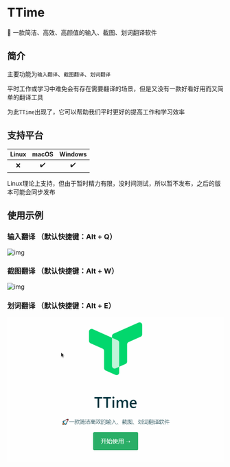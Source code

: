 # TTime

🚀 一款简洁、高效、高颜值的输入、截图、划词翻译软件



## 简介

主要功能为`输入翻译`、`截图翻译`、`划词翻译`

平时工作或学习中难免会有存在需要翻译的场景，但是又没有一款好看好用而又简单的翻译工具

为此`TTime`出现了，它可以帮助我们平时更好的提高工作和学习效率



## 支持平台

| Linux | macOS | Windows |
| :---: | :---: | :-----: |
|   ❌   |   ✔️   |    ✔️    |

Linux理论上支持，但由于暂时精力有限，没时间测试，所以暂不发布，之后的版本可能会同步发布



## 使用示例

### 输入翻译 （默认快捷键：Alt + Q）

![img](../gitee/TTime/README.assets/input.gif)

### 截图翻译 （默认快捷键：Alt + W）

![img](../gitee/TTime/README.assets/screenshot.gif)

### 划词翻译 （默认快捷键：Alt + E）

![img](./README.assets/choice.gif)
